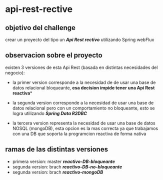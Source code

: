 # api-rest-rective

## objetivo del challenge

crear un proyecto del tipo un ***Api Rest rectivo*** utilizando Spring webFlux  

<a name="instalacion"></a>
## observacion sobre el proyecto

existen 3 versiones de esta Api Rest (basada en distintas necesidades del negocio):

- la primer version corresponde a la necesidad de de usar una base de datos relacional bloqueante, **esa decision impide tener una Api Rest reactiva***     

- la segunda version corresponde a la necesidad de usar una base de datos relacional pero con un comportamiento no bloqueante, esto se logra utilizando ***Spring Data R2DBC***

- la tercera version representa la necesidad de usar una base de datos NOSQL (mongoDB), esta opcion es la mas correcta ya que trabajamos con una DB que soporta la programcion reactiva de forma nativa    

 ## ramas de las distintas versiones

 - primera version: master ***reactivo-DB-bloqueante***  
 - segunda version: brach ***reactivo-DB-no-bloqueante***
 - segunda version: brach ***reactivo-mongoDB*** 
